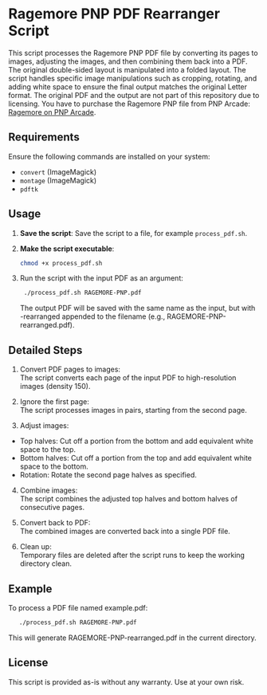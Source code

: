 # Ragemore PNP PDF Rearranger Script

This script processes the Ragemore PNP PDF file by converting its pages to images, adjusting the images, and then combining them back into a PDF. The original double-sided layout is manipulated into a folded layout. The script handles specific image manipulations such as cropping, rotating, and adding white space to ensure the final output matches the original Letter format. The original PDF and the output are not part of this repository due to licensing. You have to purchase the Ragemore PNP file from PNP Arcade: [Ragemore on PNP Arcade](https://www.pnparcade.com/products/ragemore).

## Requirements

Ensure the following commands are installed on your system:
- `convert` (ImageMagick)
- `montage` (ImageMagick)
- `pdftk`

## Usage

1. **Save the script**:
   Save the script to a file, for example `process_pdf.sh`.

2. **Make the script executable**:
   ```sh
   chmod +x process_pdf.sh
3. Run the script with the input PDF as an argument:
   ```sh
    ./process_pdf.sh RAGEMORE-PNP.pdf
   ```
   The output PDF will be saved with the same name as the input, but with -rearranged appended to the filename (e.g., RAGEMORE-PNP-rearranged.pdf).

## Detailed Steps

1. Convert PDF pages to images:  
   The script converts each page of the input PDF to high-resolution images (density 150).

2. Ignore the first page:  
The script processes images in pairs, starting from the second page.

3. Adjust images:  
- Top halves: Cut off a portion from the bottom and add equivalent white space to the top.
- Bottom halves: Cut off a portion from the top and add equivalent white space to the bottom.
- Rotation: Rotate the second page halves as specified.

4. Combine images:  
The script combines the adjusted top halves and bottom halves of consecutive pages.

5. Convert back to PDF:  
The combined images are converted back into a single PDF file.

6. Clean up:  
Temporary files are deleted after the script runs to keep the working directory clean.

## Example

To process a PDF file named example.pdf:
```sh
   ./process_pdf.sh RAGEMORE-PNP.pdf
```
This will generate RAGEMORE-PNP-rearranged.pdf in the current directory.

## License

This script is provided as-is without any warranty. Use at your own risk.
